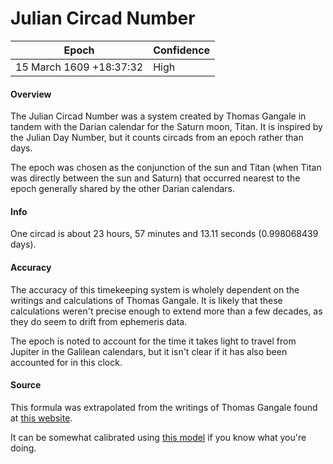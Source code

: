 # Julian Circad Number

| Epoch                        | Confidence |
| ---------------------------- | ---------- |
| 15 March 1609 +18:37:32     | High       |

#### Overview

The Julian Circad Number was a system created by Thomas Gangale in tandem with the Darian calendar for the Saturn moon, Titan. It is inspired by the Julian Day Number, but it counts circads from an epoch rather than days.

The epoch was chosen as the conjunction of the sun and Titan (when Titan was directly between the sun and Saturn) that occurred nearest to the epoch generally shared by the other Darian calendars.

#### Info

One circad is about 23 hours, 57 minutes and 13.11 seconds (0.998068439 days).

#### Accuracy

The accuracy of this timekeeping system is wholely dependent on the writings and calculations of Thomas Gangale. It is likely that these calculations weren't precise enough to extend more than a few decades, as they do seem to drift from ephemeris data.

The epoch is noted to account for the time it takes light to travel from Jupiter in the Galilean calendars, but it isn't clear if it has also been accounted for in this clock.

#### Source

This formula was extrapolated from the writings of Thomas Gangale found at [this website](https://ops-alaska.com/time/gangale_saturn/Darian_Titan_main.htm).

It can be somewhat calibrated using [this model](https://skyandtelescope.org/observing/interactive-sky-watching-tools/saturns-moons-javascript-utility/) if you know what you're doing.
